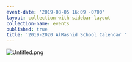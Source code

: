 ```yaml
---
event-date: '2019-08-05 16:09 -0700'
layout: collection-with-sidebar-layout
collection-name: events
published: true
title: '2019-2020 AlRashid School Calendar '
---
```

![Untitled.png]({{site.baseurl}}/media/Untitled.png)
